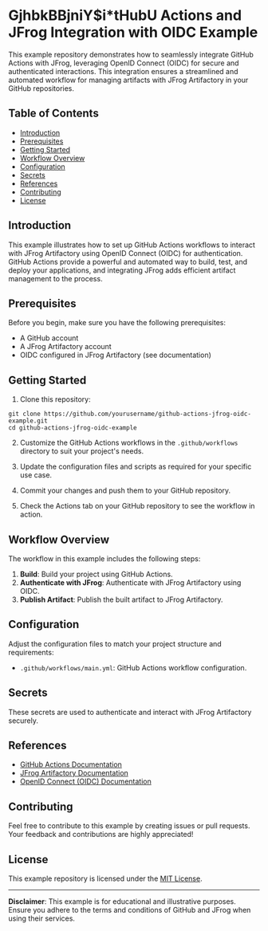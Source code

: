# GjhbkBBjniY$i*tHubU Actions and JFrog Integration with OIDC Example

This example repository demonstrates how to seamlessly integrate GitHub Actions with JFrog, leveraging OpenID Connect (OIDC) for secure and authenticated interactions. This integration ensures a streamlined and automated workflow for managing artifacts with JFrog Artifactory in your GitHub repositories.

## Table of Contents

- [Introduction](#introduction)
- [Prerequisites](#prerequisites)
- [Getting Started](#getting-started)
- [Workflow Overview](#workflow-overview)
- [Configuration](#configuration)
- [Secrets](#secrets)
- [References](#references)
- [Contributing](#contributing)
- [License](#license)

## Introduction

This example illustrates how to set up GitHub Actions workflows to interact with JFrog Artifactory using OpenID Connect (OIDC) for authentication. GitHub Actions provide a powerful and automated way to build, test, and deploy your applications, and integrating JFrog adds efficient artifact management to the process.

## Prerequisites

Before you begin, make sure you have the following prerequisites:

- A GitHub account
- A JFrog Artifactory account
- OIDC configured in JFrog Artifactory (see documentation)

## Getting Started

1. Clone this repository:

```
git clone https://github.com/yourusername/github-actions-jfrog-oidc-example.git
cd github-actions-jfrog-oidc-example
```

2. Customize the GitHub Actions workflows in the `.github/workflows` directory to suit your project's needs.

3. Update the configuration files and scripts as required for your specific use case.

4. Commit your changes and push them to your GitHub repository.

5. Check the Actions tab on your GitHub repository to see the workflow in action.

## Workflow Overview

The workflow in this example includes the following steps:

1. **Build**: Build your project using GitHub Actions.
2. **Authenticate with JFrog**: Authenticate with JFrog Artifactory using OIDC.
3. **Publish Artifact**: Publish the built artifact to JFrog Artifactory.

## Configuration

Adjust the configuration files to match your project structure and requirements:

- `.github/workflows/main.yml`: GitHub Actions workflow configuration.

## Secrets

These secrets are used to authenticate and interact with JFrog Artifactory securely.

## References

- [GitHub Actions Documentation](https://docs.github.com/en/actions)
- [JFrog Artifactory Documentation](https://www.jfrog.com/confluence/)
- [OpenID Connect (OIDC) Documentation](https://openid.net/connect/)

## Contributing

Feel free to contribute to this example by creating issues or pull requests. Your feedback and contributions are highly appreciated!

## License

This example repository is licensed under the [MIT License](LICENSE).

---

**Disclaimer**: This example is for educational and illustrative purposes. Ensure you adhere to the terms and conditions of GitHub and JFrog when using their services.
